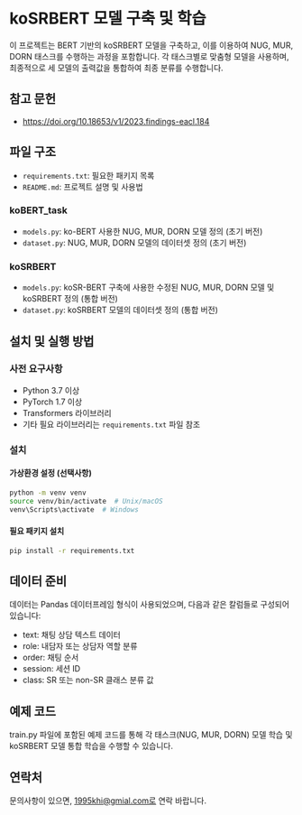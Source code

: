 # koSRBERT 모델 구축 및 학습

이 프로젝트는 BERT 기반의 koSRBERT 모델을 구축하고, 이를 이용하여 NUG, MUR, DORN 태스크를 수행하는 과정을 포함합니다. 각 태스크별로 맞춤형 모델을 사용하며, 최종적으로 세 모델의 출력값을 통합하여 최종 분류를 수행합니다.



## 참고 문헌
- https://doi.org/10.18653/v1/2023.findings-eacl.184



## 파일 구조
- `requirements.txt`: 필요한 패키지 목록
- `README.md`: 프로젝트 설명 및 사용법


### koBERT_task
- `models.py`: ko-BERT 사용한 NUG, MUR, DORN 모델 정의 (초기 버전)
- `dataset.py`: NUG, MUR, DORN 모델의 데이터셋 정의 (초기 버전)

  
### koSRBERT
- `models.py`: koSR-BERT 구축에 사용한 수정된 NUG, MUR, DORN 모델 및 koSRBERT 정의 (통합 버전)
- `dataset.py`: koSRBERT 모델의 데이터셋 정의 (통합 버전)




## 설치 및 실행 방법

### 사전 요구사항
- Python 3.7 이상
- PyTorch 1.7 이상
- Transformers 라이브러리
- 기타 필요 라이브러리는 `requirements.txt` 파일 참조

### 설치

#### 가상환경 설정 (선택사항)
```bash
python -m venv venv
source venv/bin/activate  # Unix/macOS
venv\Scripts\activate  # Windows
```

#### 필요 패키지 설치
```bash
pip install -r requirements.txt
```



## 데이터 준비

데이터는 Pandas 데이터프레임 형식이 사용되었으며, 다음과 같은 칼럼들로 구성되어 있습니다:

- text: 채팅 상담 텍스트 데이터
- role: 내담자 또는 상담자 역할 분류
- order: 채팅 순서
- session: 세션 ID
- class: SR 또는 non-SR 클래스 분류 값



## 예제 코드

train.py 파일에 포함된 예제 코드를 통해 각 태스크(NUG, MUR, DORN) 모델 학습 및 koSRBERT 모델 통합 학습을 수행할 수 있습니다.



## 연락처

문의사항이 있으면, 1995khi@gmial.com로 연락 바랍니다.

